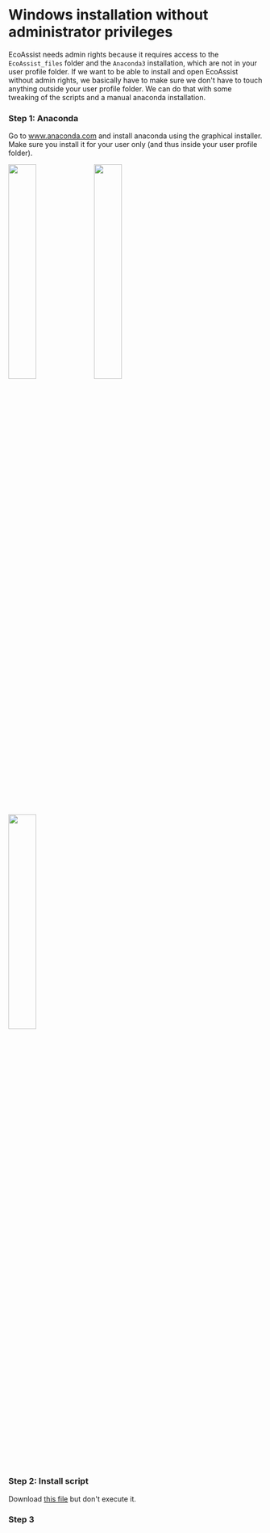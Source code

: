 # Windows installation without administrator privileges
EcoAssist needs admin rights because it requires access to the `EcoAssist_files` folder and the `Anaconda3` installation, which are not in your user profile folder. If we want to be able to install and open EcoAssist without admin rights, we basically have to make sure we don't have to touch anything outside your user profile folder. We can do that with some tweaking of the scripts and a manual anaconda installation.

### Step 1: Anaconda
Go to www.anaconda.com and install anaconda using the graphical installer. Make sure you install it for your user only (and thus inside your user profile folder).

<p float="center">
  <img src="https://github.com/PetervanLunteren/EcoAssist/blob/main/imgs/Install_anaconda_1.png" width=33% height="auto" />
  <img src="https://github.com/PetervanLunteren/EcoAssist/blob/main/imgs/Install_anaconda_2.png" width=33% height="auto" />
  <img src="https://github.com/PetervanLunteren/EcoAssist/blob/main/imgs/Install_anaconda_3.png" width=33% height="auto" /> 
</p>

### Step 2: Install script
Download [this file](https://PetervanLunteren.github.io/EcoAssist/Windows_install_EcoAssist.bat) but don't execute it. 

### Step 3
